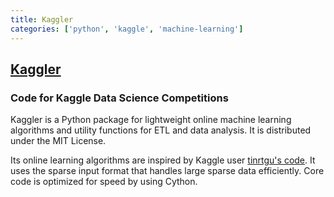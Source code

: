 ```yaml
---
title: Kaggler
categories: ['python', 'kaggle', 'machine-learning']
---
```

## [Kaggler](https://github.com/jeongyoonlee/Kaggler)

### Code for Kaggle Data Science Competitions

Kaggler is a Python package for lightweight online machine learning algorithms and utility functions for ETL and data analysis. It is distributed under the MIT License.

Its online learning algorithms are inspired by Kaggle user [tinrtgu's code](http://goo.gl/K8hQBx).  It uses the sparse input format that handles large sparse data efficiently.  Core code is optimized for speed by using Cython.


